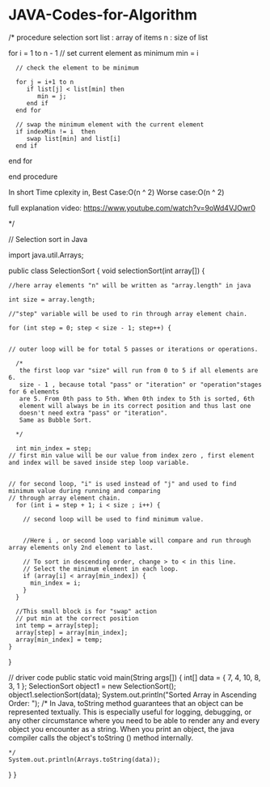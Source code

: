 # JAVA-Codes-for-Algorithm
/*
procedure selection sort 
   list  : array of items
   n     : size of list

   for i = 1 to n - 1
   // set current element as minimum
      min = i    
  
      // check the element to be minimum 

      for j = i+1 to n 
         if list[j] < list[min] then
            min = j;
         end if
      end for

      // swap the minimum element with the current element
      if indexMin != i  then
         swap list[min] and list[i]
      end if
   end for
	
end procedure


In short Time cplexity in,
Best Case:O(n ^ 2)
Worse case:O(n ^ 2)

full explanation video:
https://www.youtube.com/watch?v=9oWd4VJOwr0

*/

// Selection sort in Java

import java.util.Arrays;

public class SelectionSort {
  void selectionSort(int array[]) { 

    //here array elements "n" will be written as "array.length" in java

    int size = array.length;

    //"step" variable will be used to rin through array element chain.

    for (int step = 0; step < size - 1; step++) {


    // outer loop will be for total 5 passes or iterations or operations.

      /*
       the first loop var "size" will run from 0 to 5 if all elements are 6. 
       size - 1 , because total "pass" or "iteration" or "operation"stages for 6 elements 
       are 5. From 0th pass to 5th. When 0th index to 5th is sorted, 6th
       element will always be in its correct position and thus last one 
       doesn't need extra "pass" or "iteration".  
       Same as Bubble Sort.

      */

      int min_index = step;
    // first min value will be our value from index zero , first element and index will be saved inside step loop variable.


    // for second loop, "i" is used instead of "j" and used to find minimum value during running and comparing 
    // through array element chain. 
      for (int i = step + 1; i < size ; i++) {
        
        // second loop will be used to find minimum value.


        //Here i , or second loop variable will compare and run through array elements only 2nd element to last.
        
        // To sort in descending order, change > to < in this line.
        // Select the minimum element in each loop.
        if (array[i] < array[min_index]) {
          min_index = i;
        }
      }

      //This small block is for "swap" action
      // put min at the correct position
      int temp = array[step];
      array[step] = array[min_index];
      array[min_index] = temp;
    }
  }

  // driver code
  public static void main(String args[]) {
    int[] data = { 7, 4, 10, 8, 3, 1 };
    SelectionSort object1 = new SelectionSort();
    object1.selectionSort(data);
    System.out.println("Sorted Array in Ascending Order: ");
    /*
In Java, toString method guarantees that an object can be represented textually.
This is especially useful for logging, debugging, 
or any other circumstance where you need to be able to render any 
and every object you encounter as a string. When you print an object, 
 the java compiler calls the object's toString () method internally.

    */
    System.out.println(Arrays.toString(data));
  }
}
